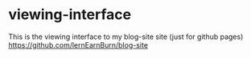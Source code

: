 # viewing-interface
This is the viewing interface to my blog-site site (just for github pages) https://github.com/lernEarnBurn/blog-site
